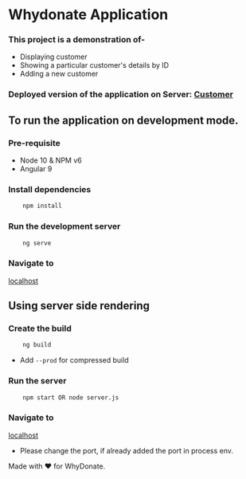 # Whydonate Application

### This project is a demonstration of-
- Displaying customer
- Showing a particular customer's details by ID
- Adding a new customer

### Deployed version of the application on Server: [Customer]('https://whydonate.herokuapp.com/')

## To run the application on development mode.
### Pre-requisite
* Node 10 & NPM v6
* Angular 9

### Install dependencies
```bash
    npm install
```
### Run the development server
```bash
    ng serve
```

### Navigate to
[localhost]('http://localhost:4200/home')

## Using server side rendering
### Create the build
```bash
    ng build
```
- Add `--prod` for compressed build

### Run the server
```bash
    npm start OR node server.js
```

### Navigate to
[localhost]('http://localhost:8080/home)
- Please change the port, if already added the port in process env.

Made with :heart: for WhyDonate.